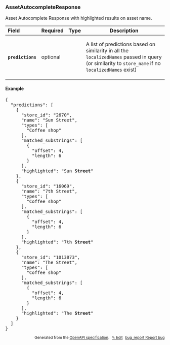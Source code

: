 <!--- This is a generated file, do not edit! -->
<!--- [START woosmap_http_schema_assetautocompleteresponse] -->
<h3 class="schema-object" id="AssetAutocompleteResponse">AssetAutocompleteResponse</h3>

Asset Autocomplete Response with highlighted results on asset name.

| Field                                                                                                                    | Required | Type | Description                                                                                                                                                                                                                               |
| :----------------------------------------------------------------------------------------------------------------------- | -------- | ---- | ----------------------------------------------------------------------------------------------------------------------------------------------------------------------------------------------------------------------------------------- |
| <h4 id="AssetAutocompleteResponse-predictions" class="add-link schema-object-property-key"><code>predictions</code></h4> | optional |      | <div class="nonref-property-description"><p>A list of predictions based on similarity in all the <code>localizedNames</code> passed in query (or similarity to <code>store_name</code> if no <code>localizedNames</code> exist)</p></div> |

<h4 class="schema-object-example" id="AssetAutocompleteResponse-example">Example</h4>

<pre class="notranslate lang-json prettyprint">{
  "predictions": [
    {
      "store_id": "2670",
      "name": "Sun Street",
      "types": [
        "Coffee shop"
      ],
      "matched_substrings": [
        {
          "offset": 4,
          "length": 6
        }
      ],
      "highlighted": "Sun <b>Street</b>"
    },
    {
      "store_id": "16069",
      "name": "7th Street",
      "types": [
        "Coffee shop"
      ],
      "matched_substrings": [
        {
          "offset": 4,
          "length": 6
        }
      ],
      "highlighted": "7th <b>Street</b>"
    },
    {
      "store_id": "1013873",
      "name": "The Street",
      "types": [
        "Coffee shop"
      ],
      "matched_substrings": [
        {
          "offset": 4,
          "length": 6
        }
      ],
      "highlighted": "The <b>Street</b>"
    }
  ]
}</pre>

<p style="text-align: right; font-size: smaller;">Generated from the <a data-label="openapi-github" href="https://github.com/woosmap/openapi-specification" title="Woosmap OpenAPI Specification" class="external">OpenAPI specification</a>.
<a data-label="openapi-github-woosmap-http-schema-assetautocompleteresponse" data-action="edit" style="margin-left: 5px;" href="https://github.com/woosmap/openapi-specification/blob/main/specification/schemas/AssetAutocompleteResponse.yml" title="Edit on GitHub">✎ Edit</a>
<a data-label="openapi-github-woosmap-http-schema-assetautocompleteresponse" data-action="bug" style="margin-left: 5px;" href="https://github.com/woosmap/openapi-specification/issues/new?assignees=&labels=type%3A+bug%2C+triage+me&template=bug_report.md&title=[schemas] Bug - AssetAutocompleteResponse" title="File bug for schemas on GitHub"><span class="material-icons">bug_report</span> Report bug</a>
</p>

<!--- [END woosmap_http_schema_assetautocompleteresponse] -->
